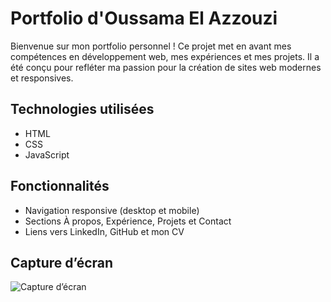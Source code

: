 # Portfolio d'Oussama El Azzouzi

Bienvenue sur mon portfolio personnel ! Ce projet met en avant mes compétences en développement web, mes expériences et mes projets. Il a été conçu pour refléter ma passion pour la création de sites web modernes et responsives.

## Technologies utilisées
- HTML
- CSS
- JavaScript

## Fonctionnalités
- Navigation responsive (desktop et mobile)
- Sections À propos, Expérience, Projets et Contact
- Liens vers LinkedIn, GitHub et mon CV


## Capture d’écran
![Capture d’écran](assets/screenshot.png)
